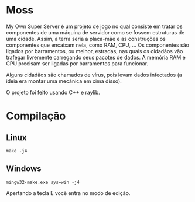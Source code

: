 # Moss
My Own Super Server é um projeto de jogo no qual consiste em tratar os componentes
de uma máquina de servidor como se fossem estruturas de uma cidade. Assim, a terra seria a placa-mãe e as construções
os componentes que encaixam nela, como RAM, CPU, ... Os componentes são ligados por barramentos, ou melhor,
estradas, nas quais os cidadãos vão trafegar livremente carregando seus pacotes de dados.
A memória RAM e CPU precisam ser ligadas por barramentos para funcionar.

Alguns cidadãos são chamados de vírus, pois levam dados infectados (a ideia era montar uma mecânica em cima disso).

O projeto foi feito usando C++ e raylib.

# Compilação
## Linux
```
make -j4 
```

## Windows
```
mingw32-make.exe sys=win -j4
```

Apertando a tecla E você entra no modo de edição.
